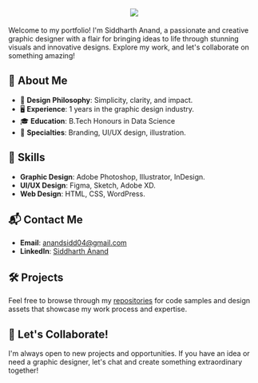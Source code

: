<h1 align="center">
    <img src="https://readme-typing-svg.herokuapp.com/?font=Righteous&size=35&center=true&vCenter=true&width=500&height=70&duration=4000&lines=Hi+There!+👋;+I'm+Siddharth Anand+📸;+Follow🔎+me+for+more;" />
</h1>


Welcome to my portfolio! I'm Siddharth Anand, a passionate and creative graphic designer with a flair for bringing ideas to life through stunning visuals and innovative designs. Explore my work, and let's collaborate on something amazing!

## 🌟 **About Me**

- 🎨 **Design Philosophy**: Simplicity, clarity, and impact.
- 🖥️ **Experience**: 1 years in the graphic design industry.
- 🎓 **Education**: B.Tech Honours in Data Science
- 💼 **Specialties**: Branding, UI/UX design, illustration.

## 🎯 **Skills**

- **Graphic Design**: Adobe Photoshop, Illustrator, InDesign.
- **UI/UX Design**: Figma, Sketch, Adobe XD.
- **Web Design**: HTML, CSS, WordPress.

## 📬 **Contact Me**

- **Email**: anandsidd04@gmail.com
- **LinkedIn**: [Siddharth Anand](https://linkedin.com/in/siddhartha-anand-a08059327)

## 🛠️ **Projects**

Feel free to browse through my [repositories](https://github.com/Siddharth-Anand-hub) for code samples and design assets that showcase my work process and expertise.

## 💬 **Let's Collaborate!**

I'm always open to new projects and opportunities. If you have an idea or need a graphic designer, let's chat and create something extraordinary together!
